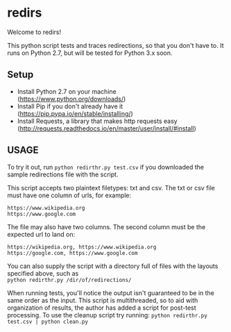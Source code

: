 # redirs

Welcome to redirs!

This python script tests and traces redirections, so that you don't have to. It runs on Python 2.7, but will be tested for Python 3.x soon.

Setup 
-----

* Install Python 2.7 on your machine (https://www.python.org/downloads/)
* Install Pip if you don't already have it (https://pip.pypa.io/en/stable/installing/)
* Install Requests, a library that makes http requests easy (http://requests.readthedocs.io/en/master/user/install/#install)

USAGE
-----

To try it out, run `python redirthr.py test.csv` if you downloaded the sample redirections file with the script. <br>

This script accepts two plaintext filetypes: txt and csv. The txt or csv file must have one column of urls, for example:

`https://www.wikipedia.org` <br>
`https://www.google.com` <br>

The file may also have two columns. The second column must be the expected url to land on:

`https://wikipedia.org, https://www.wikipedia.org` <br>
`https://google.com, https://www.google.com` <br>

You can also supply the script with a directory full of files with the layouts specified above, such as <br>
`python redirthr.py /dir/of/redirections/`

When running tests, you'll notice the output isn't guaranteed to be in the same order as the input. This script is multithreaded, so to aid with organization of results, the author has added a script for post-test processing. To use the cleanup script try running:
`python redirthr.py test.csv | python clean.py`
